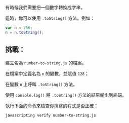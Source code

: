 有時候我們需要把一個數字轉換成字串。

這時，你可以使用 `.toString()` 方法。例如：

```js
var n = 256;
n = n.toString();
```

## 挑戰：

建立名為 `number-to-string.js` 的檔案。

在檔案中定義名為 `n` 的變數，並賦值 `128`；

在變數 `n` 上呼叫 `.toString()` 方法。

使用 `console.log()` 將 `.toString()` 方法的結果輸出到終端。

執行下面的命令來檢查你撰寫的程式是否正確：

```bash
javascripting verify number-to-string.js
```
